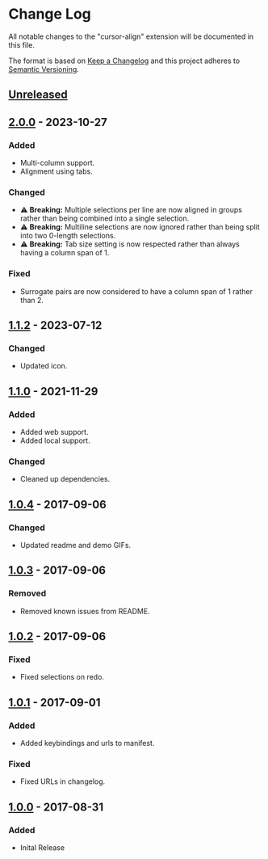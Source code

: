 # Change Log
All notable changes to the "cursor-align" extension will be documented in this file.

The format is based on [Keep a Changelog](http://keepachangelog.com/en/1.0.0/) and this project adheres to [Semantic Versioning](http://semver.org/spec/v2.0.0.html).

## [Unreleased]

## [2.0.0] - 2023-10-27
### Added
- Multi-column support.
- Alignment using tabs.

### Changed
- ⚠️ **Breaking:** Multiple selections per line are now aligned in groups rather than being combined into a single selection.
- ⚠️ **Breaking:** Multiline selections are now ignored rather than being split into two 0-length selections.
- ⚠️ **Breaking:** Tab size setting is now respected rather than always having a column span of 1.

### Fixed
- Surrogate pairs are now considered to have a column span of 1 rather than 2.

## [1.1.2] - 2023-07-12
### Changed
- Updated icon.

## [1.1.0] - 2021-11-29
### Added
- Added web support.
- Added local support.

### Changed
- Cleaned up dependencies.

## [1.0.4] - 2017-09-06
### Changed
- Updated readme and demo GIFs.

## [1.0.3] - 2017-09-06
### Removed
- Removed known issues from README.

## [1.0.2] - 2017-09-06
### Fixed
- Fixed selections on redo.

## [1.0.1] - 2017-09-01
### Added
- Added keybindings and urls to manifest.

### Fixed
- Fixed URLs in changelog.

## [1.0.0] - 2017-08-31
### Added
- Inital Release

[Unreleased]: https://github.com/yo1dog/vscode-cursor-align/compare/v2.0.0...HEAD
[2.0.0]: https://github.com/yo1dog/vscode-cursor-align/compare/v1.1.2...v2.0.0
[1.1.2]: https://github.com/yo1dog/vscode-cursor-align/compare/v1.1.0...v1.1.2
[1.1.0]: https://github.com/yo1dog/vscode-cursor-align/compare/v1.0.4...v1.1.0
[1.0.4]: https://github.com/yo1dog/vscode-cursor-align/compare/v1.0.3...v1.0.4
[1.0.3]: https://github.com/yo1dog/vscode-cursor-align/compare/v1.0.2...v1.0.3
[1.0.2]: https://github.com/yo1dog/vscode-cursor-align/compare/v1.0.1...v1.0.2
[1.0.1]: https://github.com/yo1dog/vscode-cursor-align/compare/v1.0.0...v1.0.1
[1.0.0]: https://github.com/yo1dog/vscode-cursor-align/releases/tag/v1.0.0
